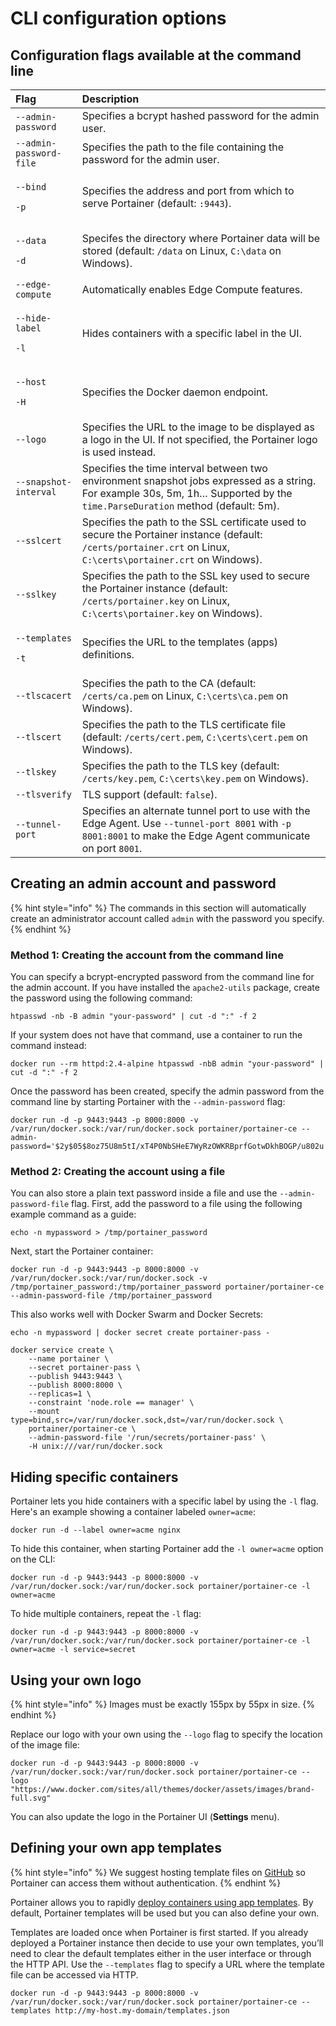 # CLI configuration options

## Configuration flags available at the command line

<table>
  <thead>
    <tr>
      <th style="text-align:left">Flag</th>
      <th style="text-align:left">Description</th>
    </tr>
  </thead>
  <tbody>
    <tr>
      <td style="text-align:left"><code>--admin-password</code>
      </td>
      <td style="text-align:left">Specifies a bcrypt hashed password for the admin user.</td>
    </tr>
    <tr>
      <td style="text-align:left"><code>--admin-password-file</code>
      </td>
      <td style="text-align:left">Specifies the path to the file containing the password for the admin user.</td>
    </tr>
    <tr>
      <td style="text-align:left">
        <p><code>--bind</code>
        </p>
        <p><code>-p</code>
        </p>
      </td>
      <td style="text-align:left">Specifies the address and port from which to serve Portainer (default: <code>:9443</code>).</td>
    </tr>
    <tr>
      <td style="text-align:left">
        <p><code>--data</code>
        </p>
        <p><code>-d</code>
        </p>
      </td>
      <td style="text-align:left">Specifes the directory where Portainer data will be stored (default: <code>/data</code> on
        Linux, <code>C:\data</code> on Windows).</td>
    </tr>
    <tr>
      <td style="text-align:left"><code>--edge-compute</code>
      </td>
      <td style="text-align:left">Automatically enables Edge Compute features.</td>
    </tr>
    <tr>
      <td style="text-align:left">
        <p><code>--hide-label</code>
        </p>
        <p><code>-l</code>
        </p>
      </td>
      <td style="text-align:left">Hides containers with a specific label in the UI.</td>
    </tr>
    <tr>
      <td style="text-align:left">
        <p><code>--host</code>
        </p>
        <p><code>-H</code>
        </p>
      </td>
      <td style="text-align:left">Specifies the Docker daemon endpoint.</td>
    </tr>
    <tr>
      <td style="text-align:left"><code>--logo</code>
      </td>
      <td style="text-align:left">Specifies the URL to the image to be displayed as a logo in the UI. If
        not specified, the Portainer logo is used instead.</td>
    </tr>
    <tr>
      <td style="text-align:left"><code>--snapshot-interval</code>
      </td>
      <td style="text-align:left">Specifies the time interval between two environment snapshot jobs expressed
        as a string. For example 30s, 5m, 1h&#x2026; Supported by the <code>time.ParseDuration</code> method
        (default: 5m).</td>
    </tr>
    <tr>
      <td style="text-align:left"><code>--sslcert</code>
      </td>
      <td style="text-align:left">Specifies the path to the SSL certificate used to secure the Portainer
        instance (default: <code>/certs/portainer.crt</code> on Linux, <code>C:\certs\portainer.crt</code> on
        Windows).</td>
    </tr>
    <tr>
      <td style="text-align:left"><code>--sslkey</code>
      </td>
      <td style="text-align:left">Specifies the path to the SSL key used to secure the Portainer instance
        (default: <code>/certs/portainer.key</code> on Linux, <code>C:\certs\portainer.key</code> on
        Windows).</td>
    </tr>
    <tr>
      <td style="text-align:left">
        <p><code>--templates</code>
        </p>
        <p><code>-t</code>
        </p>
      </td>
      <td style="text-align:left">Specifies the URL to the templates (apps) definitions.</td>
    </tr>
    <tr>
      <td style="text-align:left"><code>--tlscacert</code>
      </td>
      <td style="text-align:left">Specifies the path to the CA (default: <code>/certs/ca.pem</code> on Linux, <code>C:\certs\ca.pem</code> on
        Windows).</td>
    </tr>
    <tr>
      <td style="text-align:left"><code>--tlscert</code>
      </td>
      <td style="text-align:left">Specifies the path to the TLS certificate file (default: <code>/certs/cert.pem</code>, <code>C:\certs\cert.pem</code> on
        Windows).</td>
    </tr>
    <tr>
      <td style="text-align:left"><code>--tlskey</code>
      </td>
      <td style="text-align:left">Specifies the path to the TLS key (default: <code>/certs/key.pem</code>, <code>C:\certs\key.pem</code> on
        Windows).</td>
    </tr>
    <tr>
      <td style="text-align:left"><code>--tlsverify</code>
      </td>
      <td style="text-align:left">TLS support (default: <code>false</code>).</td>
    </tr>
    <tr>
      <td style="text-align:left"><code>--tunnel-port</code>
      </td>
      <td style="text-align:left">Specifies an alternate tunnel port to use with the Edge Agent. Use <code>--tunnel-port 8001</code> with <code>-p 8001:8001</code> to
        make the Edge Agent communicate on port <code>8001</code>.</td>
    </tr>
  </tbody>
</table>

## Creating an admin account and password

{% hint style="info" %}
The commands in this section will automatically create an administrator account called `admin` with the password you specify.
{% endhint %}

### Method 1: Creating the account from the command line

You can specify a bcrypt-encrypted password from the command line for the admin account. If you have installed the `apache2-utils` package, create the password using the following command: 

```text
htpasswd -nb -B admin "your-password" | cut -d ":" -f 2
```

If your system does not have that command, use a container to run the command instead:

```text
docker run --rm httpd:2.4-alpine htpasswd -nbB admin "your-password" | cut -d ":" -f 2
```

Once the password has been created, specify the admin password from the command line by starting Portainer with the `--admin-password` flag:

```text
docker run -d -p 9443:9443 -p 8000:8000 -v /var/run/docker.sock:/var/run/docker.sock portainer/portainer-ce --admin-password='$2y$05$8oz75U8m5tI/xT4P0NbSHeE7WyRzOWKRBprfGotwDkhBOGP/u802u'
```

### Method 2: Creating the account using a file

You can also store a plain text password inside a file and use the `--admin-password-file` flag. First, add the password to a file using the following example command as a guide:

```text
echo -n mypassword > /tmp/portainer_password
```

Next, start the Portainer container:

```text
docker run -d -p 9443:9443 -p 8000:8000 -v /var/run/docker.sock:/var/run/docker.sock -v /tmp/portainer_password:/tmp/portainer_password portainer/portainer-ce --admin-password-file /tmp/portainer_password
```

This also works well with Docker Swarm and Docker Secrets:

```text
echo -n mypassword | docker secret create portainer-pass -
```

```text
docker service create \
    --name portainer \
    --secret portainer-pass \
    --publish 9443:9443 \
    --publish 8000:8000 \
    --replicas=1 \
    --constraint 'node.role == manager' \
    --mount type=bind,src=/var/run/docker.sock,dst=/var/run/docker.sock \
    portainer/portainer-ce \
    --admin-password-file '/run/secrets/portainer-pass' \
    -H unix:///var/run/docker.sock
```

## Hiding specific containers

Portainer lets you hide containers with a specific label by using the `-l` flag. Here's an example showing a container labeled `owner=acme`:

```text
docker run -d --label owner=acme nginx
```

To hide this container, when starting Portainer add the `-l owner=acme` option on the CLI:

```text
docker run -d -p 9443:9443 -p 8000:8000 -v /var/run/docker.sock:/var/run/docker.sock portainer/portainer-ce -l owner=acme
```

To hide multiple containers, repeat the `-l` flag:

```text
docker run -d -p 9443:9443 -p 8000:8000 -v /var/run/docker.sock:/var/run/docker.sock portainer/portainer-ce -l owner=acme -l service=secret
```

## Using your own logo

{% hint style="info" %}
Images must be exactly 155px by 55px in size.
{% endhint %}

Replace our logo with your own using the `--logo` flag to specify the location of the image file:

```text
docker run -d -p 9443:9443 -p 8000:8000 -v /var/run/docker.sock:/var/run/docker.sock portainer/portainer-ce --logo "https://www.docker.com/sites/all/themes/docker/assets/images/brand-full.svg"
```

You can also update the logo in the Portainer UI \(**Settings** menu\).

## Defining your own app templates

{% hint style="info" %}
We suggest hosting template files on [GitHub](https://www.github.com/) so Portainer can access them without authentication.
{% endhint %}

Portainer allows you to rapidly [deploy containers using app templates](../user/docker/templates/deploy-container.md). By default, Portainer templates will be used but you can also define your own.

Templates are loaded once when Portainer is first started. If you already deployed a Portainer instance then decide to use your own templates, you’ll need to clear the default templates either in the user interface or through the HTTP API. Use the `--templates` flag to specify a URL where the template file can be accessed via HTTP.

```text
docker run -d -p 9443:9443 -p 8000:8000 -v /var/run/docker.sock:/var/run/docker.sock portainer/portainer-ce --templates http://my-host.my-domain/templates.json
```

